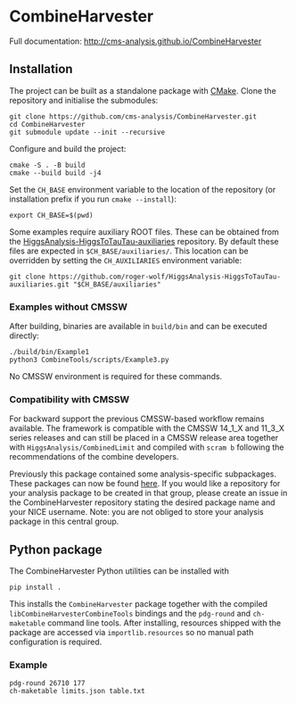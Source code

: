 # CombineHarvester

Full documentation: http://cms-analysis.github.io/CombineHarvester

## Installation

The project can be built as a standalone package with [CMake](https://cmake.org/). Clone the repository and initialise the submodules:

```
git clone https://github.com/cms-analysis/CombineHarvester.git
cd CombineHarvester
git submodule update --init --recursive
```

Configure and build the project:

```
cmake -S . -B build
cmake --build build -j4
```

Set the `CH_BASE` environment variable to the location of the repository (or installation prefix if you run `cmake --install`):

```
export CH_BASE=$(pwd)
```

Some examples require auxiliary ROOT files. These can be obtained from the
[HiggsAnalysis-HiggsToTauTau-auxiliaries](https://github.com/roger-wolf/HiggsAnalysis-HiggsToTauTau-auxiliaries)
repository. By default these files are expected in `$CH_BASE/auxiliaries/`.
This location can be overridden by setting the `CH_AUXILIARIES` environment
variable:

```
git clone https://github.com/roger-wolf/HiggsAnalysis-HiggsToTauTau-auxiliaries.git "$CH_BASE/auxiliaries"
```

### Examples without CMSSW

After building, binaries are available in `build/bin` and can be executed directly:

```
./build/bin/Example1
python3 CombineTools/scripts/Example3.py
```

No CMSSW environment is required for these commands.

### Compatibility with CMSSW

For backward support the previous CMSSW-based workflow remains available. The framework is compatible with the CMSSW 14_1_X and 11_3_X series releases and can still be placed in a CMSSW release area together with `HiggsAnalysis/CombinedLimit` and compiled with `scram b` following the recommendations of the combine developers.

Previously this package contained some analysis-specific subpackages. These packages can now be found [here](https://gitlab.cern.ch/cms-hcg/ch-areas). If you would like a repository for your analysis package to be created in that group, please create an issue in the CombineHarvester repository stating the desired package name and your NICE username. Note: you are not obliged to store your analysis package in this central group.

## Python package

The CombineHarvester Python utilities can be installed with

```
pip install .
```

This installs the `CombineHarvester` package together with the compiled
`libCombineHarvesterCombineTools` bindings and the `pdg-round` and
`ch-maketable` command line tools.  After installing, resources shipped
with the package are accessed via `importlib.resources` so no manual path
configuration is required.

### Example

```
pdg-round 26710 177
ch-maketable limits.json table.txt
```
